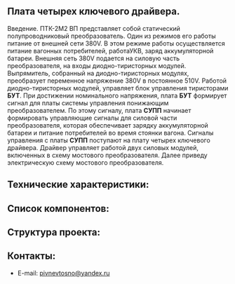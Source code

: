
## Плата четырех ключевого драйвера.  
Введение. ПТК-2М2 ВП представляет собой статический полупроводниковый преобразователь. Один из режимов его работы питание от внешней сети 380V. В этом режиме работы осуществляется  питание вагонных потребителей, работаУКВ, заряд аккумуляторной батареи. Внешняя сеть 380V подается на силовую часть преобразователя, на входы диодно-тиристорных модулей. Выпрямитель, собранный на диодно-тиристорных модулях, преобразует переменное напряжение 380V в постоянное 510V. Работой диодно-тиристорных модулей, управляет блок
управления тиристорами **БУТ**. При достижении номинального напряжения, плата **БУТ** формирует сигнал для платы  системы управления понижающим преобразователем. По этому
сигналу, плата **СУПП** начинает формировать управляющие сигналы для силовой части преобразователя, которая обеспечивает зарядку аккумуляторной батареи и питание потребителей во время стоянки вагона. Сигналы управления с платы **СУПП** поступают на плату четырех ключевого драйвера. Драйвер управляет работой двух силовых модулей, включенных в схему мостового преобразователя.  Далее приведу электрическую схему мостового преобразователя.

## Технические характеристики:   

## Список компонентов:  

## Структура проекта:  

## Контакты:  
+ E-mail: pivnevtosno@yandex.ru  
